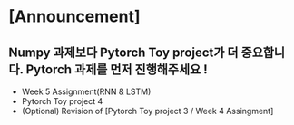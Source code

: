 # [Announcement] 
## Numpy 과제보다 Pytorch Toy project가 더 중요합니다. Pytorch 과제를 먼저 진행해주세요 !

- Week 5 Assignment(RNN & LSTM)
- Pytorch Toy project 4
- (Optional) Revision of [Pytorch Toy project 3 / Week 4 Assingment]
